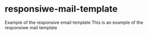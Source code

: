 # responsiwe-mail-template
Example of the responsive email template
This is an example of the responsiwe mail template
